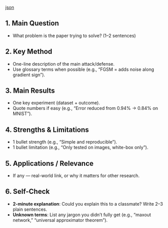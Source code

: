 [json](data/json/005.json)

## 1. Main Question

- What problem is the paper trying to solve? (1–2 sentences)

## 2. Key Method

- One-line description of the main attack/defense.
- Use glossary terms when possible (e.g., “FGSM = adds noise along gradient sign”).

## 3. Main Results

- One key experiment (dataset + outcome).
- Quote numbers if easy (e.g., “Error reduced from 0.94% → 0.84% on MNIST”).

## 4. Strengths & Limitations

- 1 bullet strength (e.g., “Simple and reproducible”).
- 1 bullet limitation (e.g., “Only tested on images, white-box only”).

## 5. Applications / Relevance

- If any — real-world link, or why it matters for other research.

## 6. Self-Check

- **2-minute explanation**: Could you explain this to a classmate? Write 2–3 plain sentences.
- **Unknown terms**: List any jargon you didn’t fully get (e.g., “maxout network,” “universal approximator theorem”).
